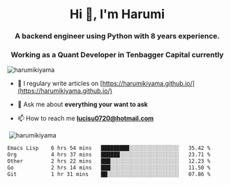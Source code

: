 <h1 align="center">Hi 👋, I'm Harumi</h1>
<h3 align="center">A backend engineer using <b>Python</b> with 8 years experience.</h3>
<h3 align="center">Working as a Quant Developer in <b>Tenbagger Capital</b> currently</h3>

<p align="left"> <img src="https://komarev.com/ghpvc/?username=harumikiyama" alt="harumikiyama" /> </p>


- 📝 I regulary write articles on [https://harumikiyama.github.io/](https://harumikiyama.github.io/)

- 💬 Ask me about **everything your want to ask**

- 📫 How to reach me **lucisu0720@hotmail.com**

<p>&nbsp;<img align="center" src="https://github-readme-stats.vercel.app/api?username=harumikiyama&show_icons=true" alt="harumikiyama" /></p>


<!--START_SECTION:waka-->

```txt
Emacs Lisp    6 hrs 54 mins   █████████░░░░░░░░░░░░░░░░   35.42 %
Org           4 hrs 37 mins   ██████░░░░░░░░░░░░░░░░░░░   23.71 %
Other         2 hrs 22 mins   ███░░░░░░░░░░░░░░░░░░░░░░   12.23 %
Go            2 hrs 14 mins   ███░░░░░░░░░░░░░░░░░░░░░░   11.50 %
Git           1 hr 31 mins    ██░░░░░░░░░░░░░░░░░░░░░░░   07.86 %
```

<!--END_SECTION:waka-->
